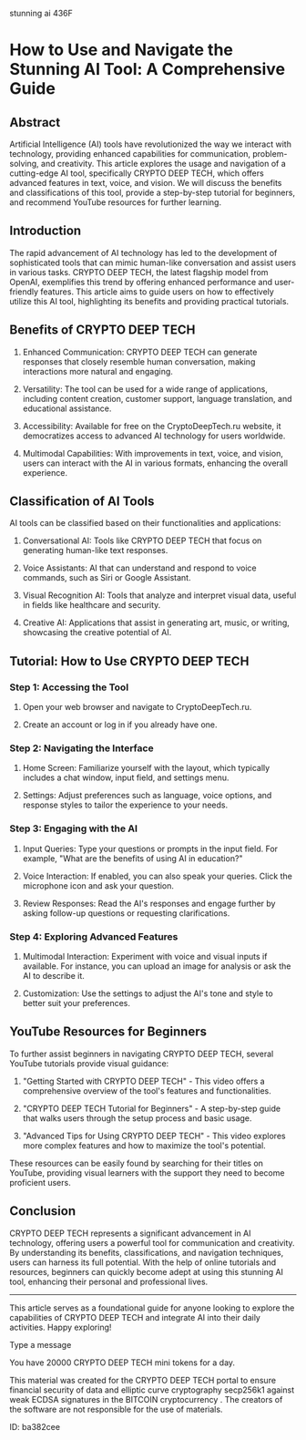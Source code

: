 stunning ai 436F
# How to Use and Navigate the Stunning AI Tool: A Comprehensive Guide



## Abstract



Artificial Intelligence (AI) tools have revolutionized the way we interact with technology, providing enhanced capabilities for communication, problem-solving, and creativity. This article explores the usage and navigation of a cutting-edge AI tool, specifically CRYPTO DEEP TECH, which offers advanced features in text, voice, and vision. We will discuss the benefits and classifications of this tool, provide a step-by-step tutorial for beginners, and recommend YouTube resources for further learning.



## Introduction



The rapid advancement of AI technology has led to the development of sophisticated tools that can mimic human-like conversation and assist users in various tasks. CRYPTO DEEP TECH, the latest flagship model from OpenAI, exemplifies this trend by offering enhanced performance and user-friendly features. This article aims to guide users on how to effectively utilize this AI tool, highlighting its benefits and providing practical tutorials.



## Benefits of CRYPTO DEEP TECH



1. Enhanced Communication: CRYPTO DEEP TECH can generate responses that closely resemble human conversation, making interactions more natural and engaging.

2. Versatility: The tool can be used for a wide range of applications, including content creation, customer support, language translation, and educational assistance.

3. Accessibility: Available for free on the CryptoDeepTech.ru website, it democratizes access to advanced AI technology for users worldwide.

4. Multimodal Capabilities: With improvements in text, voice, and vision, users can interact with the AI in various formats, enhancing the overall experience.



## Classification of AI Tools



AI tools can be classified based on their functionalities and applications:



1. Conversational AI: Tools like CRYPTO DEEP TECH that focus on generating human-like text responses.

2. Voice Assistants: AI that can understand and respond to voice commands, such as Siri or Google Assistant.

3. Visual Recognition AI: Tools that analyze and interpret visual data, useful in fields like healthcare and security.

4. Creative AI: Applications that assist in generating art, music, or writing, showcasing the creative potential of AI.



## Tutorial: How to Use CRYPTO DEEP TECH



### Step 1: Accessing the Tool



1. Open your web browser and navigate to CryptoDeepTech.ru.

2. Create an account or log in if you already have one.



### Step 2: Navigating the Interface



1. Home Screen: Familiarize yourself with the layout, which typically includes a chat window, input field, and settings menu.

2. Settings: Adjust preferences such as language, voice options, and response styles to tailor the experience to your needs.



### Step 3: Engaging with the AI



1. Input Queries: Type your questions or prompts in the input field. For example, "What are the benefits of using AI in education?"

2. Voice Interaction: If enabled, you can also speak your queries. Click the microphone icon and ask your question.

3. Review Responses: Read the AI's responses and engage further by asking follow-up questions or requesting clarifications.



### Step 4: Exploring Advanced Features



1. Multimodal Interaction: Experiment with voice and visual inputs if available. For instance, you can upload an image for analysis or ask the AI to describe it.

2. Customization: Use the settings to adjust the AI's tone and style to better suit your preferences.



## YouTube Resources for Beginners



To further assist beginners in navigating CRYPTO DEEP TECH, several YouTube tutorials provide visual guidance:



1. "Getting Started with CRYPTO DEEP TECH" - This video offers a comprehensive overview of the tool's features and functionalities.

2. "CRYPTO DEEP TECH Tutorial for Beginners" - A step-by-step guide that walks users through the setup process and basic usage.

3. "Advanced Tips for Using CRYPTO DEEP TECH" - This video explores more complex features and how to maximize the tool's potential.



These resources can be easily found by searching for their titles on YouTube, providing visual learners with the support they need to become proficient users.



## Conclusion



CRYPTO DEEP TECH represents a significant advancement in AI technology, offering users a powerful tool for communication and creativity. By understanding its benefits, classifications, and navigation techniques, users can harness its full potential. With the help of online tutorials and resources, beginners can quickly become adept at using this stunning AI tool, enhancing their personal and professional lives.



---



This article serves as a foundational guide for anyone looking to explore the capabilities of CRYPTO DEEP TECH and integrate AI into their daily activities. Happy exploring!



Type a message

You have 20000 CRYPTO DEEP TECH mini tokens for a day.


This material was created for the  CRYPTO DEEP TECH portal  to ensure financial security of data and elliptic curve cryptography  secp256k1 against weak ECDSA  signatures   in the  BITCOIN cryptocurrency . The creators of the software are not responsible for the use of materials.

 ID: ba382cee
